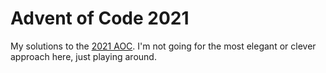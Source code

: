# Advent of Code 2021

My solutions to the [2021 AOC](https://adventofcode.com/2021
). I'm not going for the most elegant or clever approach here, just playing around.